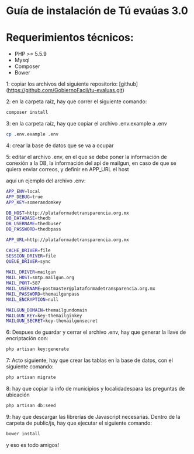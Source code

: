 # Guía de instalación de Tú evaúas 3.0

# Requerimientos técnicos:
* PHP >= 5.5.9 
* Mysql
* Composer
* Bower

1: copiar los archivos del siguiente repositorio:
[github] (https://github.com/GobiernoFacil/tu-evaluas.git)

2: en la carpeta raíz, hay que correr el siguiente comando:
```bash
composer install
```

3: en la carpeta raíz, hay que copiar el archivo .env.example a .env
```bash
cp .env.example .env
```

4: crear la base de datos que se va a ocupar

5: editar el archivo .env, en el que se debe poner la información de conexión a la DB, la información del api  de mailgun, en caso de que se quiera enviar correos, y definir en APP_URL el host

aquí un ejemplo del archivo .env:
```bash
APP_ENV=local
APP_DEBUG=true
APP_KEY=somerandomkey

DB_HOST=http://plataformadetransparencia.org.mx
DB_DATABASE=thedb
DB_USERNAME=thedbuser
DB_PASSWORD=thedbpass

APP_URL=http://plataformadetransparencia.org.mx

CACHE_DRIVER=file
SESSION_DRIVER=file
QUEUE_DRIVER=sync
 
MAIL_DRIVER=mailgun
MAIL_HOST=smtp.mailgun.org
MAIL_PORT=587
MAIL_USERNAME=postmaster@plataformadetransparencia.org.mx
MAIL_PASSWORD=themailgunpass
MAIL_ENCRYPTION=null

MAILGUN_DOMAIN=themailgundomain
MAILGUN_KEY=key-themailginkey
MAILGUN_SECRET=key-themailgunsecret
```
 
6: Despues de guardar y cerrar el archivo .env, hay que generar la llave de encriptación con:
```bash
php artisan key:generate
```

7: Acto siguiente, hay que crear las tablas en la base de datos, con el siguiente comando:
```bash
php artisan migrate
```

8: hay que copiar la info de municipios y localidadespara las preguntas de ubicación
```bash
php artisan db:seed
```

9: hay que descargar las librerías de Javascript necesarias. Dentro de la carpeta de public/js, hay que ejecutar el siguiente comando:
```bash
bower install
```

y eso es todo amigos!
